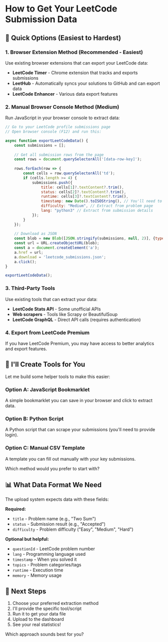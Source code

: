 # How to Get Your LeetCode Submission Data

## 🎯 Quick Options (Easiest to Hardest)

### 1. **Browser Extension Method** (Recommended - Easiest)
Use existing browser extensions that can export your LeetCode data:

- **LeetCode Timer** - Chrome extension that tracks and exports submissions
- **LeetHub** - Automatically syncs your solutions to GitHub and can export data
- **LeetCode Enhancer** - Various data export features

### 2. **Manual Browser Console Method** (Medium)
Run JavaScript in your browser console to extract data:

```javascript
// Go to your LeetCode profile submissions page
// Open browser console (F12) and run this:

async function exportLeetCodeData() {
    const submissions = [];
    
    // Get all submission rows from the page
    const rows = document.querySelectorAll('[data-row-key]');
    
    rows.forEach(row => {
        const cells = row.querySelectorAll('td');
        if (cells.length >= 4) {
            submissions.push({
                title: cells[1]?.textContent?.trim(),
                status: cells[2]?.textContent?.trim(),
                runtime: cells[3]?.textContent?.trim(),
                timestamp: new Date().toISOString(), // You'll need to extract actual date
                difficulty: "Medium", // Extract from problem page
                lang: "python3" // Extract from submission details
            });
        }
    });
    
    // Download as JSON
    const blob = new Blob([JSON.stringify(submissions, null, 2)], {type: 'application/json'});
    const url = URL.createObjectURL(blob);
    const a = document.createElement('a');
    a.href = url;
    a.download = 'leetcode_submissions.json';
    a.click();
}

exportLeetCodeData();
```

### 3. **Third-Party Tools**
Use existing tools that can extract your data:

- **LeetCode Stats API** - Some unofficial APIs
- **Web scrapers** - Tools like Scrapy or BeautifulSoup
- **LeetCode GraphQL** - Direct API calls (requires authentication)

### 4. **Export from LeetCode Premium** 
If you have LeetCode Premium, you may have access to better analytics and export features.

## 🔧 I'll Create Tools for You

Let me build some helper tools to make this easier:

### Option A: JavaScript Bookmarklet
A simple bookmarklet you can save in your browser and click to extract data.

### Option B: Python Script
A Python script that can scrape your submissions (you'll need to provide login).

### Option C: Manual CSV Template
A template you can fill out manually with your key submissions.

Which method would you prefer to start with?

## 📊 What Data Format We Need

The upload system expects data with these fields:

**Required:**
- `title` - Problem name (e.g., "Two Sum")
- `status` - Submission result (e.g., "Accepted")
- `difficulty` - Problem difficulty ("Easy", "Medium", "Hard")

**Optional but helpful:**
- `questionId` - LeetCode problem number
- `lang` - Programming language used
- `timestamp` - When you solved it
- `topics` - Problem categories/tags
- `runtime` - Execution time
- `memory` - Memory usage

## 🚀 Next Steps

1. Choose your preferred extraction method
2. I'll provide the specific tool/script
3. Run it to get your data file
4. Upload to the dashboard
5. See your real statistics!

Which approach sounds best for you?
